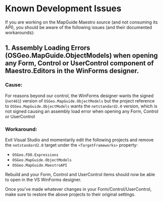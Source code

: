 Known Development Issues
========================

If you are working on the MapGuide Maestro source (and not consuming its API), you should be aware of the following issues (and their documented workarounds):

## 1. Assembly Loading Errors (OSGeo.MapGuide.ObjectModels) when opening any Form, Control or UserControl component of Maestro.Editors in the WinForms designer.

### Cause: 

For reasons beyond our control, the WinForms designer wants the signed (`net461`) version of `OSGeo.MapGuide.ObjectModels` but the project reference to `OSGeo.MapGuide.ObjectModels` wants the `netstandard2.0` version, which is not signed causing an assembly load error when opening any Form, Control or UserControl

### Workaround: 

Exit Visual Studio and momentarily edit the following projects and remove the `netstandard2.0` target under the `<TargetFrameworks>` property:

 * `OSGeo.FDO.Expressions`
 * `OSGeo.MapGuide.ObjectModels`
 * `OSGeo.MapGuide.MaestroAPI`

Rebuild and your Form, Control and UserControl items should now be able to open in the VS WinForms designer.

Once you've made whatever changes in your Form/Control/UserControl, make sure to restore the above projects to their original settings.